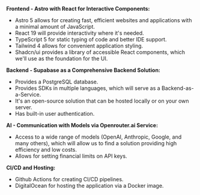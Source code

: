 **Frontend - Astro with React for Interactive Components:**

* Astro 5 allows for creating fast, efficient websites and applications with a minimal amount of JavaScript.
* React 19 will provide interactivity where it's needed.
* TypeScript 5 for static typing of code and better IDE support.
* Tailwind 4 allows for convenient application styling.
* Shadcn/ui provides a library of accessible React components, which we'll use as the foundation for the UI.

**Backend - Supabase as a Comprehensive Backend Solution:**

* Provides a PostgreSQL database.
* Provides SDKs in multiple languages, which will serve as a Backend-as-a-Service.
* It's an open-source solution that can be hosted locally or on your own server.
* Has built-in user authentication.

**AI - Communication with Models via Openrouter.ai Service:**

* Access to a wide range of models (OpenAI, Anthropic, Google, and many others), which will allow us to find a solution providing high efficiency and low costs.
* Allows for setting financial limits on API keys.

**CI/CD and Hosting:**

* Github Actions for creating CI/CD pipelines.
* DigitalOcean for hosting the application via a Docker image.
